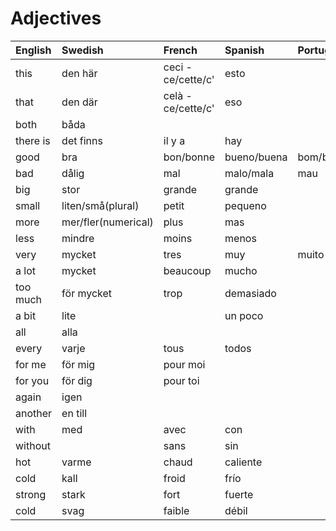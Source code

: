 # Adjectives

| English  | Swedish             | French             | Spanish     | Portugese         | Italian         |
| :------- | :------------------ | :----------------- | :---------- | :---------------- | :-------------- |
| this     | den här             | ceci - ce/cette/c' | esto        |                   |                 |
| that     | den där             | celà - ce/cette/c' | eso         |                   |                 |
| both     | båda                |                    |             |                   |                 |
| there is | det finns           | il y a             | hay         |                   |                 |
| good     | bra                 | bon/bonne          | bueno/buena | bom/boa/bons/boas | buono           |
| bad      | dålig               | mal                | malo/mala   | mau               | cattivo/cattiva |
| big      | stor                | grande             | grande      |                   |                 |
| small    | liten/små(plural)   | petit              | pequeno     |                   |                 |
| more     | mer/fler(numerical) | plus               | mas         |                   |                 |
| less     | mindre              | moins              | menos       |                   |                 |
| very     | mycket              | tres               | muy         | muito             | molto           |
| a lot    | mycket              | beaucoup           | mucho       |                   |                 |
| too much | för mycket          | trop               | demasiado   |                   | troppo          |
| a bit    | lite                |                    | un poco     |                   |                 |
| all      | alla                |                    |             |                   |                 |
| every    | varje               | tous               | todos       |                   |                 |
| for me   | för mig             | pour moi           |             |                   |                 |
| for you  | för dig             | pour toi           |             |                   |                 |
| again    | igen                |                    |             |                   |                 |
| another  | en till             |                    |             |                   |                 |
| with     | med                 | avec               | con         |                   |                 |
| without  |                     | sans               | sin         |                   |                 |
| hot      | varme               | chaud              | caliente    |                   |                 |
| cold     | kall                | froid              | frío        |                   |                 |
| strong   | stark               | fort               | fuerte      |                   |                 |
| cold     | svag                | faible             | débil       |                   |                 |
